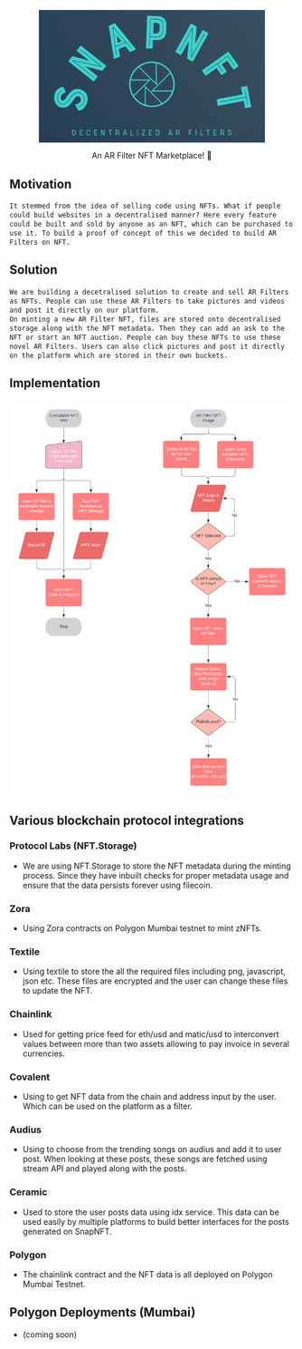 <p align="center"><img src="/Logo.PNG" align="center" width="400"></p>

<p  align="center">An AR Filter NFT Marketplace! 🚀</p>

## Motivation

    It stemmed from the idea of selling code using NFTs. What if people could build websites in a decentralised manner? Here every feature could be built and sold by anyone as an NFT, which can be purchased to use it. To build a proof of concept of this we decided to build AR Filters on NFT.

## Solution

    We are building a decetralised solution to create and sell AR Filters as NFTs. People can use these AR Filters to take pictures and videos and post it directly on our platform. 
    On minting a new AR Filter NFT, files are stored onto decentralised storage along with the NFT metadata. Then they can add an ask to the NFT or start an NFT auction. People can buy these NFTs to use these novel AR Filters. Users can also click pictures and post it directly on the platform which are stored in their own buckets.

## Implementation

![image](https://github.com/ShreyPaharia/SnapNFT/blob/master/Flow.png)

## Various blockchain protocol integrations 

### Protocol Labs (NFT.Storage)

- We are using NFT.Storage to store the NFT metadata during the minting process. Since they have inbuilt checks for proper metadata usage and ensure that the data persists forever using filecoin.

### Zora

- Using Zora contracts on Polygon Mumbai testnet to mint zNFTs.
  
### Textile

- Using textile to store the all the required files including png, javascript, json etc. These files are encrypted and the user can change these files to update the NFT.
  
### Chainlink

- Used for getting price feed for eth/usd and matic/usd to interconvert values between more than two assets allowing to pay invoice in several currencies.
  
### Covalent

- Using to get NFT data from the chain and address input by the user. Which can be used on the platform as a filter.

### Audius

- Using to choose from the trending songs on audius and add it to user post. When looking at these posts, these songs are fetched using stream API and played along with the posts.

### Ceramic
- Used to store the user posts data using idx service. This data can be used easily by multiple platforms to build better interfaces for the posts generated on SnapNFT. 
  
### Polygon
- The chainlink contract and the NFT data is all deployed on Polygon Mumbai Testnet. 

## Polygon Deployments (Mumbai)

- (coming soon)

